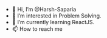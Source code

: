 - 👋 Hi, I’m @Harsh-Saparia
- 👀 I’m interested in Problem Solving.
- 🌱 I’m currently learning ReactJS.
- 📫 How to reach me 

<!---
Harsh-Saparia/Harsh-Saparia is a ✨ special ✨ repository because its `README.md` (this file) appears on your GitHub profile.
You can click the Preview link to take a look at your changes.
--->

